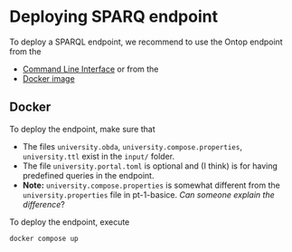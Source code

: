 # Deploying SPARQ endpoint
To deploy a SPARQL endpoint, we recommend to use the Ontop endpoint from the

- [Command Line Interface](https://ontop-vkg.org/tutorial/endpoint/endpoint-cli.html) or from the
- [Docker image](https://ontop-vkg.org/tutorial/endpoint/endpoint-docker.html)

## Docker
To deploy the endpoint, make sure that 
- The files `university.obda`, `university.compose.properties`, `university.ttl` exist in the `input/` folder.
- The file `university.portal.toml` is optional and (I think) is for having predefined queries in the endpoint.
- **Note:**  `university.compose.properties` is somewhat different from the `university.properties` file in pt-1-basice. *Can someone explain the difference*?

To deploy the endpoint, execute
```docker
docker compose up
```